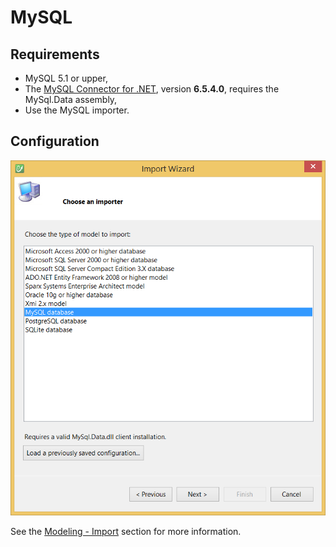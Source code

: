 # MySQL

## Requirements

* MySQL 5.1 or upper,
* The [MySQL Connector for .NET](http://www.mysql.com/downloads/connector/net/), version **6.5.4.0**, requires the MySql.Data assembly,
* Use the MySQL importer.

## Configuration

![](addins/img/mysql-importer-01.png)

See the [Modeling - Import](../modeling/import.md) section for more information.